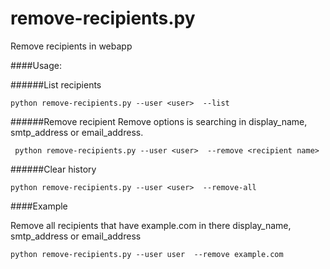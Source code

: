 remove-recipients.py
====================
Remove recipients in webapp


####Usage:

######List recipients

    python remove-recipients.py --user <user>  --list
    
######Remove recipient
Remove options is searching in display_name, smtp_address or email_address. 

     python remove-recipients.py --user <user>  --remove <recipient name>
     
######Clear history 

    python remove-recipients.py --user <user>  --remove-all

    
####Example

Remove all recipients that have example.com in there display_name, smtp_address or email_address

    python remove-recipients.py --user user  --remove example.com
    